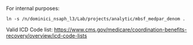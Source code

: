 For internal purposes:

```
ln -s /n/dominici_nsaph_l3/Lab/projects/analytic/mbsf_medpar_denom .
```

Valid ICD Code list: 
https://www.cms.gov/medicare/coordination-benefits-recovery/overview/icd-code-lists 
